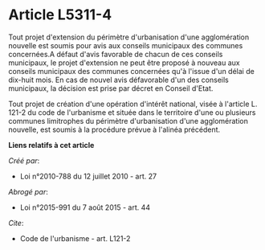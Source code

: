 # Article L5311-4

Tout projet d'extension du périmètre d'urbanisation d'une agglomération nouvelle est soumis pour avis aux conseils municipaux
des communes concernées.A défaut d'avis favorable de chacun de ces conseils municipaux, le projet d'extension ne peut être
proposé à nouveau aux conseils municipaux des communes concernées qu'à l'issue d'un délai de dix-huit mois. En cas de nouvel
avis défavorable d'un des conseils municipaux, la décision est prise par décret en Conseil d'Etat. 

Tout projet de création d'une opération d'intérêt national, visée à l'article L. 121-2 du code de l'urbanisme et située dans
le territoire d'une ou plusieurs communes limitrophes du périmètre d'urbanisation d'une agglomération nouvelle, est soumis à
la procédure prévue à l'alinéa précédent.

**Liens relatifs à cet article**

_Créé par_:

  - Loi n°2010-788 du 12 juillet 2010 - art. 27

_Abrogé par_:

  - Loi n°2015-991 du 7 août 2015 - art. 44

_Cite_:

  - Code de l'urbanisme - art. L121-2
